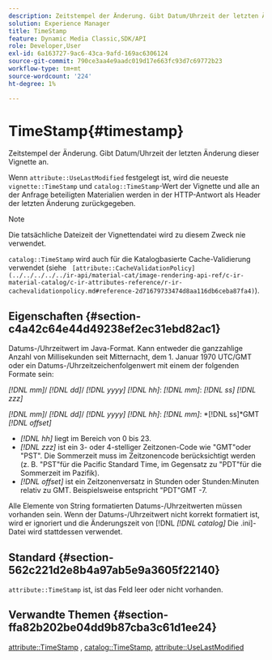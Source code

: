 ```yaml
---
description: Zeitstempel der Änderung. Gibt Datum/Uhrzeit der letzten Änderung dieser Vignette an.
solution: Experience Manager
title: TimeStamp
feature: Dynamic Media Classic,SDK/API
role: Developer,User
exl-id: 6a163727-9ac6-43ca-9afd-169ac6306124
source-git-commit: 790ce3aa4e9aadc019d17e663fc93d7c69772b23
workflow-type: tm+mt
source-wordcount: '224'
ht-degree: 1%

---
```


# TimeStamp{#timestamp}

Zeitstempel der Änderung. Gibt Datum/Uhrzeit der letzten Änderung dieser Vignette an.

Wenn `attribute::UseLastModified` festgelegt ist, wird die neueste `vignette::TimeStamp` und `catalog::TimeStamp`-Wert der Vignette und alle an der Anfrage beteiligten Materialien werden in der HTTP-Antwort als Header der letzten Änderung zurückgegeben.

>[!NOTE]
>
>Die tatsächliche Dateizeit der Vignettendatei wird zu diesem Zweck nie verwendet.

`catalog::TimeStamp` wird auch für die Katalogbasierte Cache-Validierung verwendet (siehe ` [attribute::CacheValidationPolicy](../../../../../ir-api/material-cat/image-rendering-api-ref/c-ir-material-catalog/c-ir-attributes-reference/r-ir-cachevalidationpolicy.md#reference-2d71679733474d8aa116db6ceba87fa4)`).

## Eigenschaften {#section-c4a42c64e44d49238ef2ec31ebd82ac1}

Datums-/Uhrzeitwert im Java-Format. Kann entweder die ganzzahlige Anzahl von Millisekunden seit Mitternacht, dem 1. Januar 1970 UTC/GMT oder ein Datums-/Uhrzeitzeichenfolgenwert mit einem der folgenden Formate sein:

*[!DNL mm]*/ *[!DNL dd]*/ *[!DNL yyyy]* *[!DNL hh]*: *[!DNL mm]*: *[!DNL ss]* *[!DNL zzz]*

*[!DNL mm]*/ *[!DNL dd]*/ *[!DNL yyyy]* *[!DNL hh]*: *[!DNL mm]*: *[!DNL ss]*GMT *[!DNL offset]*

* *[!DNL hh]* liegt im Bereich von 0 bis 23.
* *[!DNL zzz]* ist ein 3- oder 4-stelliger Zeitzonen-Code wie &quot;GMT&quot;oder &quot;PST&quot;. Die Sommerzeit muss im Zeitzonencode berücksichtigt werden (z. B. &quot;PST&quot;für die Pacific Standard Time, im Gegensatz zu &quot;PDT&quot;für die Sommerzeit im Pazifik).
* *[!DNL offset]* ist ein Zeitzonenversatz in Stunden oder Stunden:Minuten relativ zu GMT. Beispielsweise entspricht &quot;PDT&quot;GMT -7.

Alle Elemente von String formatierten Datums-/Uhrzeitwerten müssen vorhanden sein. Wenn der Datums-/Uhrzeitwert nicht korrekt formatiert ist, wird er ignoriert und die Änderungszeit von [!DNL *[!DNL catalog]* Die .ini]-Datei wird stattdessen verwendet.

## Standard {#section-562c221d2e8b4a97ab5e9a3605f22140}

`attribute::TimeStamp` ist, ist das Feld leer oder nicht vorhanden.

## Verwandte Themen {#section-ffa82b202be04dd9b87cba3c61d1ee24}

[attribute::TimeStamp](../../../../../ir-api/material-cat/image-rendering-api-ref/c-ir-material-catalog/c-ir-attributes-reference/r-ir-timestamp.md#reference-8373ad4ee03d4e4b9a8fc96cf42b3181) , [catalog::TimeStamp](../../../../../ir-api/material-cat/image-rendering-api-ref/c-ir-material-catalog/c-ir-material-data-reference/r-ir-timestamp-dataref.md#reference-6daf7973dc4f4b4e9e8165756db7c319), [attribute::UseLastModified](../../../../../ir-api/material-cat/image-rendering-api-ref/c-ir-material-catalog/c-ir-attributes-reference/r-ir-uselastmodified.md#reference-d2ab628c9e004fedbd38324866dbca1d)
